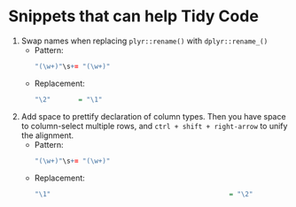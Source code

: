 Snippets that can help Tidy Code
========================================

1. Swap names when replacing `plyr::rename()` with `dplyr::rename_()`
    * Pattern:
        ```r
        "(\w+)"\s+= "(\w+)"
        ```
    * Replacement:
        ```r
        "\2"       = "\1"
        ```
1. Add space to prettify declaration of column types.   Then you have space to column-select multiple rows, and `ctrl + shift + right-arrow` to unify the alignment.
    * Pattern: 
        ```r
        "(\w+)"\s+= "(\w+)"
        ```
    * Replacement: 
        ```r
        "\1"                                             = "\2"
        ```
